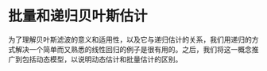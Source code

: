 # 批量和递归贝叶斯估计

为了理解贝叶斯滤波的意义和适用性，以及它与递归估计的关系，我们用递归的方式解决一个简单而又熟悉的线性回归的例子是很有用的。之后，我们将这一概念推广到包括动态模型，以说明动态估计和批量估计的区别。